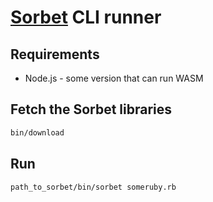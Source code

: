 # [Sorbet](https://sorbet.run) CLI runner

## Requirements

* Node.js - some version that can run WASM

## Fetch the Sorbet libraries
```sh
bin/download
```

## Run
```sh
path_to_sorbet/bin/sorbet someruby.rb
```
